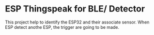 # ESP Thingspeak for BLE/ Detector

This project help to identify the ESP32 and their associate sensor. When ESP detect anothe ESP, the trigger are going to be made.
